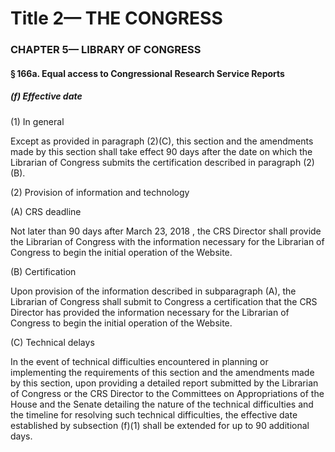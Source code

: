 
# Title 2— THE CONGRESS
### CHAPTER 5— LIBRARY OF CONGRESS
#### § 166a. Equal access to Congressional Research Service Reports
##### (f) Effective date

(1) In general

Except as provided in paragraph (2)(C), this section and the amendments made by this section shall take effect 90 days after the date on which the Librarian of Congress submits the certification described in paragraph (2)(B).

(2) Provision of information and technology

(A) CRS deadline

Not later than 90 days after March 23, 2018 , the CRS Director shall provide the Librarian of Congress with the information necessary for the Librarian of Congress to begin the initial operation of the Website.

(B) Certification

Upon provision of the information described in subparagraph (A), the Librarian of Congress shall submit to Congress a certification that the CRS Director has provided the information necessary for the Librarian of Congress to begin the initial operation of the Website.

(C) Technical delays

In the event of technical difficulties encountered in planning or implementing the requirements of this section and the amendments made by this section, upon providing a detailed report submitted by the Librarian of Congress or the CRS Director to the Committees on Appropriations of the House and the Senate detailing the nature of the technical difficulties and the timeline for resolving such technical difficulties, the effective date established by subsection (f)(1) shall be extended for up to 90 additional days.
